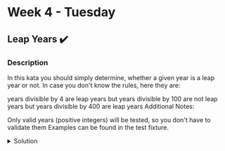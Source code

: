 #  Week 4 - Tuesday

## Leap Years ✔️

### Description 

In this kata you should simply determine, whether a given year is a leap year or not. In case you don't know the rules, here they are:

years divisible by 4 are leap years
but years divisible by 100 are not leap years
but years divisible by 400 are leap years
Additional Notes:

Only valid years (positive integers) will be tested, so you don't have to validate them
Examples can be found in the test fixture.

<details>
  <summary>Solution</summary>
  
  ```js
  
  function isLeapYear(year) {
    return year % 100 === 0 ? (year % 400 === 0 ? true : false) : year % 4 === 0 ? true : false;
  }
  
  ```
  
</details>
